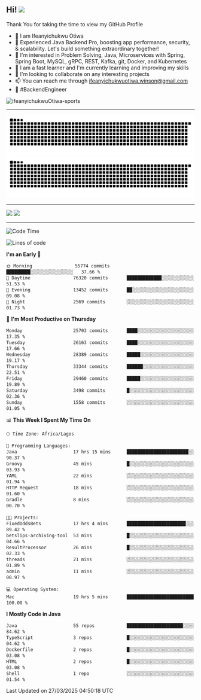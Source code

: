 <!-- BLOG-POST-LIST:START --><!-- BLOG-POST-LIST:END -->

## Hi! <img src="https://media.giphy.com/media/hvRJCLFzcasrR4ia7z/giphy.gif" width="4%"> 

Thank You for taking the time to view my GitHub Profile

- 👋 I am Ifeanyichukwu Otiwa
- 🚀 Experienced Java Backend Pro, boosting app performance, security, & scalability. Let's build something extraordinary together!
- 👀 I'm interested in Problem Solving, Java, Microservices with Spring, Spring Boot, MySQL, gRPC, REST, Kafka, git, Docker, and Kubernetes
- 🌱 I am a fast learner and I'm currently learning and improving my skills
- 💞️ I'm looking to collaborate on any interesting projects
- 📫 You can reach me through ifeanyichukwuotiwa.winson@gmail.com
- 🚀 #BackendEngineer

<p align="left" marginTop="10px"> <img src="https://komarev.com/ghpvc/?username=ifeanyichukwuOtiwa-sports&label=Profile%20views&color=0e75b6&style=for-the-badge" alt="ifeanyichukwuOtiwa-sports" /> </p>

***

<!--🐍📈SNAKEGRAPH / 🌐WEBSITE: https://github.com/Platane/snk -->
![github contribution grid snake animation](https://raw.githubusercontent.com/ifeanyichukwuOtiwa-sports/ifeanyichukwuOtiwa-sports/output/github-contribution-grid-snake-dark.svg#gh-dark-mode-only)![github contribution grid snake animation](https://raw.githubusercontent.com/ifeanyichukwuOtiwa-sports/ifeanyichukwuOtiwa-sports/output/github-contribution-grid-snake.svg#gh-light-mode-only)

***

<p float="left">
  <img float="left" src="https://github-readme-stats.vercel.app/api?username=ifeanyichukwuOtiwa-sports&count_private=true&include_all_commits=true&theme=react&show_icons=true" />
  <img float="right" src="https://github-readme-stats.vercel.app/api/top-langs/?username=ifeanyichukwuOtiwa-sports&layout=compact&show_icons=true&theme=react" /> 
</p>

***



<!--START_SECTION:waka-->
![Code Time](http://img.shields.io/badge/Code%20Time-3%2C573%20hrs%2042%20mins-blue)

![Lines of code](https://img.shields.io/badge/From%20Hello%20World%20I%27ve%20Written-42.6%20million%20lines%20of%20code-blue)

**I'm an Early 🐤** 

```text
🌞 Morning                55774 commits       █████████░░░░░░░░░░░░░░░░   37.66 % 
🌆 Daytime                76320 commits       █████████████░░░░░░░░░░░░   51.53 % 
🌃 Evening                13452 commits       ██░░░░░░░░░░░░░░░░░░░░░░░   09.08 % 
🌙 Night                  2569 commits        ░░░░░░░░░░░░░░░░░░░░░░░░░   01.73 % 
```
📅 **I'm Most Productive on Thursday** 

```text
Monday                   25703 commits       ████░░░░░░░░░░░░░░░░░░░░░   17.35 % 
Tuesday                  26163 commits       ████░░░░░░░░░░░░░░░░░░░░░   17.66 % 
Wednesday                28389 commits       █████░░░░░░░░░░░░░░░░░░░░   19.17 % 
Thursday                 33344 commits       ██████░░░░░░░░░░░░░░░░░░░   22.51 % 
Friday                   29460 commits       █████░░░░░░░░░░░░░░░░░░░░   19.89 % 
Saturday                 3498 commits        █░░░░░░░░░░░░░░░░░░░░░░░░   02.36 % 
Sunday                   1558 commits        ░░░░░░░░░░░░░░░░░░░░░░░░░   01.05 % 
```


📊 **This Week I Spent My Time On** 

```text
🕑︎ Time Zone: Africa/Lagos

💬 Programming Languages: 
Java                     17 hrs 15 mins      ███████████████████████░░   90.37 % 
Groovy                   45 mins             █░░░░░░░░░░░░░░░░░░░░░░░░   03.93 % 
YAML                     22 mins             ░░░░░░░░░░░░░░░░░░░░░░░░░   01.94 % 
HTTP Request             18 mins             ░░░░░░░░░░░░░░░░░░░░░░░░░   01.60 % 
Gradle                   8 mins              ░░░░░░░░░░░░░░░░░░░░░░░░░   00.70 % 

🐱‍💻 Projects: 
FixedOddsBets            17 hrs 4 mins       ██████████████████████░░░   89.42 % 
betslips-archiving-tool  53 mins             █░░░░░░░░░░░░░░░░░░░░░░░░   04.66 % 
ResultProcessor          26 mins             █░░░░░░░░░░░░░░░░░░░░░░░░   02.33 % 
threads                  21 mins             ░░░░░░░░░░░░░░░░░░░░░░░░░   01.89 % 
admin                    11 mins             ░░░░░░░░░░░░░░░░░░░░░░░░░   00.97 % 

💻 Operating System: 
Mac                      19 hrs 5 mins       █████████████████████████   100.00 % 
```

**I Mostly Code in Java** 

```text
Java                     55 repos            █████████████████████░░░░   84.62 % 
TypeScript               3 repos             █░░░░░░░░░░░░░░░░░░░░░░░░   04.62 % 
Dockerfile               2 repos             █░░░░░░░░░░░░░░░░░░░░░░░░   03.08 % 
HTML                     2 repos             █░░░░░░░░░░░░░░░░░░░░░░░░   03.08 % 
Shell                    1 repo              ░░░░░░░░░░░░░░░░░░░░░░░░░   01.54 % 
```




 Last Updated on 27/03/2025 04:50:18 UTC
<!--END_SECTION:waka-->

<!--
<p align="center">
![trophy](https://github-profile-trophy.vercel.app/?username=ifeanyichukwuOtiwa-sports&theme=onedark) (https://github.com/ryo-ma/github-profile-trophy)
</p>
-->

<!---
ifeanyi-otiwa/ifeanyi-otiwa is a ✨ special ✨ repository because its `README.md` (this file) appears on your GitHub profile.
You can click the Preview link to take a look at your changes.
--->
